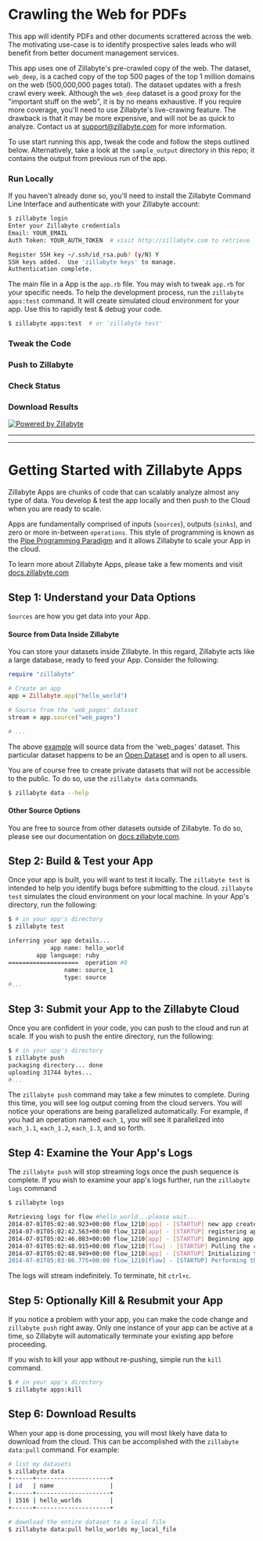 # Crawling the Web for PDFs

This app will identify PDFs and other documents scrattered across the web.  The motivating use-case is to identify prospective sales leads who will benefit from better document management services. 

This app uses one of Zillabyte's pre-crawled copy of the web.  The dataset, `web_deep`, is a cached copy of the top 500 pages of the top 1 million domains on the web (500,000,000 pages total).  The dataset updates with a fresh crawl every week.  Although the `web_deep` dataset is a good proxy for the "important stuff on the web", it is by no means exhaustive.  If you require more coverage, you'll need to use Zillabyte's live-crawing feature.  The drawback is that it may be more expensive, and will not be as quick to analyze.  Contact us at support@zillabyte.com for more information. 

To use start running this app, tweak the code and follow the steps outlined below.  Alternatively, take a look at the `sample_output` directory in this repo; it contains the output from previous run of the app. 

### Run Locally

If you haven't already done so, you'll need to install the Zillabyte Command Line Interface and authenticate with your Zillabyte account: 

```bash
$ zillabyte login 
Enter your Zillabyte credentials
Email: YOUR_EMAIL
Auth Token: YOUR_AUTH_TOKEN  # visit http://zillabyte.com to retrieve 

Register SSH key ~/.ssh/id_rsa.pub? (y/N) Y
SSH keys added.  Use 'zillabyte keys' to manage.
Authentication complete.
````

The main file in a App is the `app.rb` file.  You may wish to tweak `app.rb` for your specific needs.  To help the development process, run the `zillabyte apps:test` command.  It will create simulated cloud environment for your app.  Use this to rapidly test & debug your code. 

```bash
$ zillabyte apps:test  # or 'zillabyte test'

```



### Tweak the Code 

### Push to Zillabyte 

### Check Status

### Download Results


[![Powered by Zillabyte](http://www.zillabyte.com/powered_by.png)](http://www.zillabyte.com/)





***



***

# Getting Started with Zillabyte Apps

Zillabyte Apps are chunks of code that can scalably analyze almost any type of data.  You develop & test the app locally and then push to the Cloud when you are ready to scale. 

Apps are fundamentally comprised of inputs (`sources`), outputs (`sinks`), and zero or more in-between `operations`.  This style of programming is known as the [Pipe Programming Paradigm](http://blog.zillabyte.com/2014/05/14/the-pipe-programming-paradigm/) and it allows Zillabyte to scale your App in the cloud.

To learn more about Zillabyte Apps, please take a few moments and visit [docs.zillabyte.com](http://docs.zillabyte.com/)

## Step 1: Understand your Data Options

`Sources` are how you get data into your App.  

#### Source from Data Inside Zillabyte 

You can store your datasets inside Zillabyte.  In this regard, Zillabyte acts like a large database, ready to feed your App.  Consider the following: 

```ruby
require "zillabyte"

# Create an app
app = Zillabyte.app("hello_world")

# Source from the 'web_pages' dataset
stream = app.source("web_pages")

# ...
```

The above [example](http://docs.zillabyte.com/quickstart/hello_world/) will source data from the 'web_pages' dataset.  This particular dataset happens to be an [Open Dataset](http://zillabyte.com/data) and is open to all users.  

You are of course free to create private datasets that will not be accessible to the public.  To do so, use the `zillabyte data` commands. 

```bash
$ zillabyte data --help
```

 
#### Other Source Options

You are free to source from other datasets outside of Zillabyte.  To do so, please see our documentation on [docs.zillabyte.com](http://docs.zillabyte.com).


## Step 2: Build & Test your App

Once your app is built, you will want to test it locally.  The `zillabyte test` is intended to help you identify bugs before submitting to the cloud.  `zillabyte test` simulates the cloud environment on your local machine.  In your App's directory, run the following:

```bash
$ # in your app's directory
$ zillabyte test

inferring your app details...
            app name: hello_world
        app language: ruby
====================  operation #0
                name: source_1
                type: source
#... 
```


## Step 3: Submit your App to the Zillabyte Cloud 

Once you are confident in your code, you can push to the cloud and run at scale.  If you wish to push the entire directory, run the following: 

```bash
$ # in your app's directory
$ zillabyte push
packaging directory... done
uploading 31744 bytes... 
#...
```

The `zillabyte push` command may take a few minutes to complete.  During this time, you will see log output coming from the cloud servers.  You will notice your operations are being parallelized automatically.  For example, if you had an operation named `each_1`, you will see it parallelized into `each_1.1`, `each_1.2`, `each_1.3`, and so forth.  


## Step 4: Examine the Your App's Logs

The `zillabyte push` will stop streaming logs once the push sequence is complete.  If you wish to examine your app's logs further, run the `zillabyte logs` command

```bash
$ zillabyte logs

Retrieving logs for flow #hello_world...please wait...
2014-07-01T05:02:40.923+00:00 flow_1210[app] - [STARTUP] new app created.
2014-07-01T05:02:42.563+00:00 flow_1210[app] - [STARTUP] registering app.
2014-07-01T05:02:46.083+00:00 flow_1210[app] - [STARTUP] Beginning app deployment
2014-07-01T05:02:48.915+00:00 flow_1210[flow] - [STARTUP] Pulling the code from our servers...
2014-07-01T05:02:48.949+00:00 flow_1210[app] - [STARTUP] Initializing the app's environment...this might take a while.
2014-07-01T05:03:06.775+00:00 flow_1210[flow] - [STARTUP] Performing the initial setup...
```

The logs will stream indefinitely.  To terminate, hit `ctrl+c`.

## Step 5: Optionally Kill & Resubmit your App 

If you notice a problem with your app, you can make the code change and `zillabyte push` right away.  Only one instance of your app can be active at a time, so Zillabyte will automatically terminate your existing app before proceeding. 

If you wish to kill your app without re-pushing, simple run the `kill` command. 

```bash
$ # in your app's directory
$ zillabyte apps:kill
```

## Step 6: Download Results 

When your app is done processing, you will most likely have data to download from the cloud.  This can be accomplished with the `zillabyte data:pull` command.  For example: 

```bash
# list my datasets
$ zillabyte data
+------+---------------------+
| id   | name                |
+------+---------------------+
| 1516 | hello_worlds        |
+------+---------------------+
```

```bash
# download the entire dataset to a local file
$ zillabyte data:pull hello_worlds my_local_file
```

